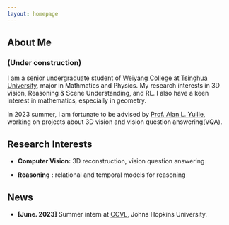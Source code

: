 ```yaml
---
layout: homepage
---
```


## About Me

### (Under construction) 

I am a senior undergraduate student of [Weiyang College](https://www.wyc.tsinghua.edu.cn/) at [Tsinghua University](https://www.tsinghua.edu.cn/), major in Mathmatics and Physics. My research interests in 3D vision, Reasoning & Scene Understanding, and RL. I also have a keen interest in mathematics, especially in geometry. 

In 2023 summer, I am fortunate to be advised by [Prof. Alan L. Yuille](https://www.cs.jhu.edu/~ayuille/), working on projects about 3D vision and vision question answering(VQA).


## Research Interests

- **Computer Vision:** 3D reconstruction, vision question answering

- **Reasoning :** relational and temporal models for reasoning


## News

- **[June. 2023]** Summer intern at [CCVL](https://ccvl.jhu.edu/), Johns Hopkins University.

<!-- {% include_relative _includes/publications.md %} -->

<!-- {% include_relative _includes/services.md %} -->

